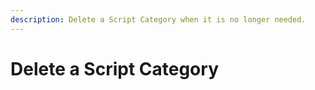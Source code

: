 ```yaml
---
description: Delete a Script Category when it is no longer needed.
---
```


# Delete a Script Category

